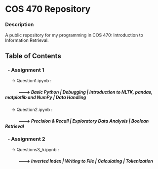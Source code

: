 # COS 470   Repository

### Description
A public repository for my programming in COS 470: Introduction to Information Retrieval.

## Table of Contents
### &nbsp;&nbsp;- Assignment 1
&nbsp;&nbsp;&nbsp;&nbsp; -> Question1.ipynb : 

##### &nbsp;&nbsp;&nbsp;&nbsp;&nbsp;&nbsp;&nbsp;&nbsp;&nbsp;&nbsp;&nbsp;&nbsp; ---> Basic Python **|** Debugging **|** Introduction to NLTK, pandas, matplotlib and NumPy **|** Data Handling

&nbsp;&nbsp;&nbsp;&nbsp; -> Question2.ipynb : 
##### &nbsp;&nbsp;&nbsp;&nbsp;&nbsp;&nbsp;&nbsp;&nbsp;&nbsp;&nbsp;&nbsp;&nbsp; ---> Precision & Recall **|** Exploratory Data Analysis **|** Boolean Retrieval

### &nbsp;&nbsp;- Assignment 2
&nbsp;&nbsp;&nbsp;&nbsp; -> Questions3_5.ipynb : 
##### &nbsp;&nbsp;&nbsp;&nbsp;&nbsp;&nbsp;&nbsp;&nbsp;&nbsp;&nbsp;&nbsp;&nbsp; ---> Inverted Index **|** Writing to File **|** Calculating **|** Tokenization

